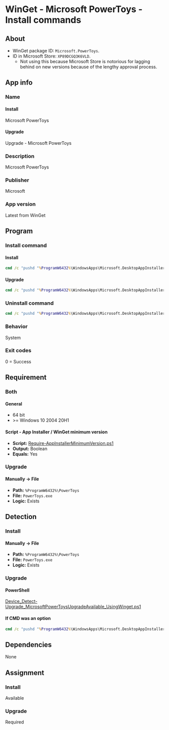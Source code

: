 # WinGet - Microsoft PowerToys - Install commands

## About

* WinGet package ID: `Microsoft.PowerToys`.
* ID in Microsoft Store: `XP89DCGQ3K6VLD`.
  * Not using this because Microsoft Store is notorious for lagging behind on new versions because of the lengthy approval process.

## App info

### Name

#### Install

Microsoft PowerToys

#### Upgrade

Upgrade - Microsoft PowerToys

### Description

Microsoft PowerToys

### Publisher

Microsoft

### App version

Latest from WinGet

## Program

### Install command

#### Install

```bat
cmd /c "pushd "%ProgramW6432%\WindowsApps\Microsoft.DesktopAppInstaller_*_x64__8wekyb3d8bbwe" && winget.exe install --exact --id Microsoft.PowerToys --scope machine --silent --source winget --accept-package-agreements --accept-source-agreements"
```

#### Upgrade

```bat
cmd /c "pushd "%ProgramW6432%\WindowsApps\Microsoft.DesktopAppInstaller_*_x64__8wekyb3d8bbwe" && winget.exe upgrade --exact --id Microsoft.PowerToys --silent --accept-package-agreements --accept-source-agreements"
```

### Uninstall command

```bat
cmd /c "pushd "%ProgramW6432%\WindowsApps\Microsoft.DesktopAppInstaller_*_x64__8wekyb3d8bbwe" && winget.exe uninstall --exact --id Microsoft.PowerToys --silent --source winget --accept-source-agreements"
```

### Behavior

System

### Exit codes

0 = Success

## Requirement

### Both

#### General

* 64 bit
* \>= Windows 10 2004 20H1

#### Script - App Installer / WinGet minimum version

* **Script:** [Require-AppInstallerMinimumVersion.ps1](./../../Common/Require-AppInstallerMinimumVersion.ps1)
* **Output:** Boolean
* **Equals:** Yes

### Upgrade

#### Manually -> File

* **Path:** `%ProgramW6432%\PowerToys`
* **File:** `PowerToys.exe`
* **Logic:** Exists

## Detection

### Install

#### Manually -> File

* **Path:** `%ProgramW6432%\PowerToys`
* **File:** `PowerToys.exe`
* **Logic:** Exists

### Upgrade

#### PowerShell

[Device_Detect-Upgrade_MicrosoftPowerToysUpgradeAvailable_UsingWinget.ps1](./Device_Detect-Upgrade_MicrosoftPowerToysUpgradeAvailable_UsingWinget.ps1)

#### If CMD was an option

```bat
cmd /c "pushd "%ProgramW6432%\WindowsApps\Microsoft.DesktopAppInstaller_*_x64__8wekyb3d8bbwe" && AppInstallerCLI.exe list Microsoft.PowerToys | find /i "available""
```

## Dependencies

None

## Assignment

### Install

Available

### Upgrade

Required
